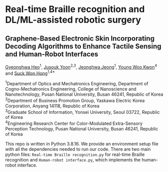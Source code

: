 # Real-time Braille recognition and DL/ML-assisted robotic surgery


## Graphene-Based Electronic Skin Incorporating Decoding Algorithms to Enhance Tactile Sensing and Human-Robot Interfaces
<ins>Gyeonghwa Heo</ins><sup>1</sup>, <ins>Jusouk Yoon</ins><sup>2,3</sup>, <ins>Jeonghwa Jeong</ins><sup>1</sup>, <ins>Young Woo Kwon</ins><sup>4</sup> and <ins>Suck Won Hong</ins><sup>1,4*</sup>

<sup>1</sup>Department of Optics and Mechatronics Engineering, Department of Cogno-Mechatronics Engineering, College of Nanoscience and Nanotechnology, Pusan National University, Busan 46241, Republic of Korea   
<sup>2</sup>Department of Business Promotion Group, Yaskawa Electric Korea Corporation, Anyang 14118, Republic of Korea   
<sup>3</sup>Graduate School of Information, Yonsei University, Seoul 03722, Republic of Korea   
<sup>4</sup>Engineering Research Center for Color-Modulated Extra-Sensory Perception Technology, Pusan National University, Busan 46241, Republic of Korea 

This repo is written in Python 3.8.16. We provide an environment setup file with all the dependencies needed to run our code.
There are two main python files: `Real-time Braille recognition.py` for real-time Braille recognition and `Human-robot interface.py`, which implements the human-robot interface.
